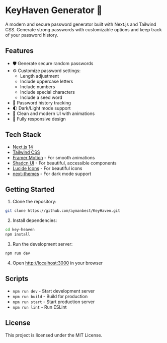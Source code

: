 # KeyHaven Generator 🔐

A modern and secure password generator built with Next.js and Tailwind CSS. Generate strong passwords with customizable options and keep track of your password history.

## Features

- 🛡️ Generate secure random passwords
- ⚙️ Customize password settings:
  - Length adjustment
  - Include uppercase letters
  - Include numbers
  - Include special characters
  - Include a seed word
- 📝 Password history tracking
- 🌓 Dark/Light mode support
- 🎨 Clean and modern UI with animations
- 📱 Fully responsive design

## Tech Stack

- [Next.js 14](https://nextjs.org/)
- [Tailwind CSS](https://tailwindcss.com/)
- [Framer Motion](https://www.framer.com/motion/) - For smooth animations
- [Shadcn UI](https://ui.shadcn.com/) - For beautiful, accessible components
- [Lucide Icons](https://lucide.dev/) - For beautiful icons
- [next-themes](https://github.com/pacocoursey/next-themes) - For dark mode support

## Getting Started

1. Clone the repository:
```bash
git clone https://github.com/aymanbest/KeyHaven.git
```

2. Install dependencies:
```bash
cd key-heaven
npm install
```

3. Run the development server:
```bash
npm run dev
```

4. Open [http://localhost:3000](http://localhost:3000) in your browser

## Scripts

- `npm run dev` - Start development server
- `npm run build` - Build for production
- `npm run start` - Start production server
- `npm run lint` - Run ESLint

## License

This project is licensed under the MIT License.
```